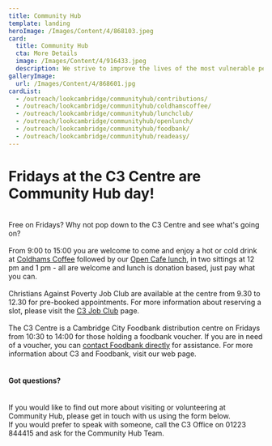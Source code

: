 ```yaml
---
title: Community Hub
template: landing
heroImage: /Images/Content/4/868103.jpeg
card:
  title: Community Hub
  cta: More Details
  image: /Images/Content/4/916433.jpeg
  description: We strive to improve the lives of the most vulnerable people in our community to positively shape the future.
galleryImage:
  url: /Images/Content/4/868601.jpg
cardList:
  - /outreach/lookcambridge/communityhub/contributions/
  - /outreach/lookcambridge/communityhub/coldhamscoffee/
  - /outreach/lookcambridge/communityhub/lunchclub/
  - /outreach/lookcambridge/communityhub/openlunch/
  - /outreach/lookcambridge/communityhub/foodbank/
  - /outreach/lookcambridge/communityhub/readeasy/
---
```


<h1>Fridays at the C3 Centre are Community Hub day!</h1>
<br>
Free on Fridays? Why not pop down to the C3 Centre and see what's going on?<br>
<br>
From 9:00 to 15:00 you are welcome to come and enjoy a hot or cold drink at <a href="/Articles/510677/Coldhams_Coffee.aspx">Coldhams Coffee</a> followed by our <a href="/Articles/510575/Open_Lunch_Cafe.aspx">Open Cafe lunch</a>,&nbsp;in two sittings at 12 pm and 1 pm - all are welcome and lunch is donation based, just pay what you can.<br>
<br>
Christians Against Poverty Job Club are available at the centre from&nbsp;9.30 to 12.30 for pre-booked appointments. For more information about reserving a slot, please visit the <a href="/Articles/510522/Job_Club.aspx">C3 Job Club</a> page.<br>
<br>
The C3 Centre is a Cambridge City Foodbank distribution centre on Fridays from 10:30 to 14:00 for those holding a foodbank voucher. If you are in need of a voucher, you can <a href="https://cambridgecity.foodbank.org.uk/get-help/">contact Foodbank directly</a> for assistance. For more information about C3 and Foodbank, visit our web page.<br>
&nbsp;
<h4>
	Got questions?</h4>
<br>
If you would like to find out more about visiting or volunteering at Community Hub, please get in touch with us using the form below.<br>
If you would prefer to speak with someone, call the C3 Office on 01223 844415 and ask for the Community Hub Team.<br>
&nbsp;
